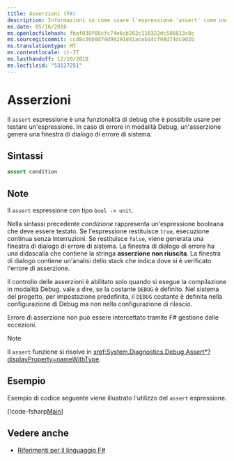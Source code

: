 ```yaml
---
title: Asserzioni (F#)
description: Informazioni su come usare l'espressione 'assert' come una funzionalità di debug per testare le espressioni in di F# linguaggio di programmazione.
ms.date: 05/16/2016
ms.openlocfilehash: fbaf038f08cfc74e6cb262c110322dc586813c0c
ms.sourcegitcommit: ccd8c36b0d74d99291d41aceb14cf98d74dc9d2b
ms.translationtype: MT
ms.contentlocale: it-IT
ms.lasthandoff: 12/10/2018
ms.locfileid: "53127251"
---
```

# <a name="assertions"></a>Asserzioni

Il `assert` espressione è una funzionalità di debug che è possibile usare per testare un'espressione. In caso di errore in modalità Debug, un'asserzione genera una finestra di dialogo di errore di sistema.

## <a name="syntax"></a>Sintassi

```fsharp
assert condition
```

## <a name="remarks"></a>Note

Il `assert` espressione con tipo `bool -> unit`.

Nella sintassi precedente *condizione* rappresenta un'espressione booleana che deve essere testato. Se l'espressione restituisce `true`, esecuzione continua senza interruzioni. Se restituisce `false`, viene generata una finestra di dialogo di errore di sistema. La finestra di dialogo di errore ha una didascalia che contiene la stringa **asserzione non riuscita**. La finestra di dialogo contiene un'analisi dello stack che indica dove si è verificato l'errore di asserzione.

Il controllo delle asserzioni è abilitato solo quando si esegue la compilazione in modalità Debug. vale a dire, se la costante `DEBUG` è definito. Nel sistema del progetto, per impostazione predefinita, il `DEBUG` costante è definita nella configurazione di Debug ma non nella configurazione di rilascio.

Errore di asserzione non può essere intercettato tramite F# gestione delle eccezioni.

> [!NOTE]
> Il `assert` funzione si risolve in <xref:System.Diagnostics.Debug.Assert*?displayProperty=nameWithType>.

## <a name="example"></a>Esempio

Esempio di codice seguente viene illustrato l'utilizzo del `assert` espressione.

[!code-fsharp[Main](../../../samples/snippets/fsharp/lang-ref-2/snippet5401.fs)]

## <a name="see-also"></a>Vedere anche

- [Riferimenti per il linguaggio F#](index.md)
